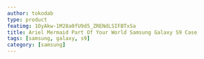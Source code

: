 ```yaml
---
author: tokodab
type: product
featimg: 1OyAkw-1M28a0fU9d5_ZRENdLSIFBTxSa
title: Ariel Mermaid Part Of Your World Samsung Galaxy S9 Case
tags: [samsung, galaxy, s9]
category: [samsung]
---
```

